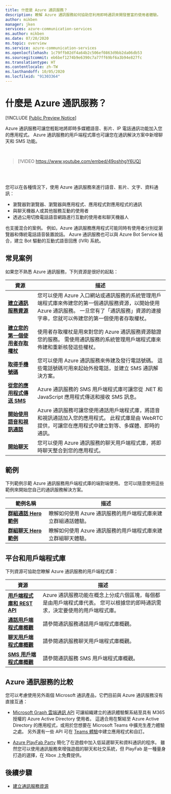 ```yaml
---
title: 什麼是 Azure 通訊服務？
description: 瞭解 Azure 通訊服務如何協助您利用即時通訊來開發豐富的使用者體驗。
author: mikben
manager: jken
services: azure-communication-services
ms.author: mikben
ms.date: 07/20/2020
ms.topic: overview
ms.service: azure-communication-services
ms.openlocfilehash: 1c79ffb02df4a64b2c506ef0863d9bb2da06db53
ms.sourcegitcommit: eb6bef1274b9e6390c7a77ff69bf6a3b94e827fc
ms.translationtype: HT
ms.contentlocale: zh-TW
ms.lasthandoff: 10/05/2020
ms.locfileid: "91303364"
---
```

# <a name="what-is-azure-communication-services"></a>什麼是 Azure 通訊服務？

[!INCLUDE [Public Preview Notice](./includes/public-preview-include.md)]

Azure 通訊服務可讓您輕鬆地將即時多媒體語音、影片、IP 電話通訊功能加入您的應用程式。 Azure 通訊服務的用戶端程式庫也可讓您在通訊解決方案中新增聊天和 SMS 功能。

<br>

> [!VIDEO https://www.youtube.com/embed/49oshhgY6UQ]

<br>
<br>

您可以在各種情況下，使用 Azure 通訊服務來進行語音、影片、文字、資料通訊：

- 瀏覽器對瀏覽器、瀏覽器與應用程式、應用程式對應用程式的通訊
- 與聊天機器人或其他服務互動的使用者
- 透過公用切換電話語音網路進行互動的使用者和聊天機器人

也支援混合的案例。 例如，Azure 通訊服務應用程式可能同時有使用者分別從瀏覽器和傳統電話語音裝置說話。 Azure 通訊服務也可以與 Azure Bot Service 結合，建立 Bot 驅動的互動式語音回應 (IVR) 系統。

## <a name="common-scenarios"></a>常見案例

如果您不熟悉 Azure 通訊服務，下列資源是很好的起點：
<br>

| 資源                               |描述                           |
|---                                    |---                                   |
|**[建立通訊服務資源](./quickstarts/create-communication-resource.md)**|您可以使用 Azure 入口網站或通訊服務的系統管理用戶端程式庫來佈建您的第一個通訊服務資源，以開始使用 Azure 通訊服務。 一旦您有了「通訊服務」資源的連接字串，您就可以佈建您的第一個使用者存取權杖。|
|**[建立您的第一個使用者存取權杖](./quickstarts/access-tokens.md)**|使用者存取權杖是用來對您的 Azure 通訊服務資源驗證您的服務。 需使用通訊服務的系統管理用戶端程式庫來佈建和重新核發這些權杖。|
|**[取得手機號碼](./quickstarts/telephony-sms/get-phone-number.md)**|您可以使用 Azure 通訊服務來佈建及發行電話號碼。 這些電話號碼可用來起始外撥電話，並建立 SMS 通訊解決方案。|
|**[從您的應用程式傳送 SMS](./quickstarts/telephony-sms/send.md)**|Azure 通訊服務的 SMS 用戶端程式庫可讓您從 .NET 和 JavaScript 應用程式傳送和接收 SMS 訊息。|
|**[開始使用語音和視訊通話](./quickstarts/voice-video-calling/getting-started-with-calling.md)**| Azure 通訊服務可讓您使用通話用戶端程式庫，將語音和視訊通話加入您的應用程式。 此程式庫是由 WebRTC 提供，可讓您在應用程式中建立對等、多媒體、即時的通訊。|
|**[開始聊天](./quickstarts/chat/get-started.md)**|您可以使用 Azure 通訊服務的聊天用戶端程式庫，將即時聊天整合到您的應用程式。|


## <a name="samples"></a>範例

下列範例示範 Azure 通訊服務用戶端程式庫的端對端使用。 您可以隨意使用這些範例來開始您自己的通訊服務解決方案。
<br>

| 範例名稱                               | 描述                           |
|---                                    |---                                   |
|**[群組通話 Hero 範例](./samples/calling-hero-sample.md)**|瞭解如何使用 Azure 通訊服務的用戶端程式庫來建立群組通話體驗。|
|**[群組聊天 Hero 範例](./samples/chat-hero-sample.md)**|瞭解如何使用 Azure 通訊服務的用戶端程式庫來建立群組聊天體驗。|


## <a name="platforms-and-client-libraries"></a>平台和用戶端程式庫

下列資源可協助您瞭解 Azure 通訊服務的用戶端程式庫：

| 資源                               | 描述                           |
|---                                    |---                                   |
|**[用戶端程式庫和 REST API](./concepts/sdk-options.md)**|Azure 通訊服務功能在概念上分成六個區塊，每個都是由用戶端程式庫代表。 您可以根據您的即時通訊需求，決定要使用的用戶端程式庫。|
|**[通話用戶端程式庫概觀](./concepts/voice-video-calling/calling-sdk-features.md)**|請參閱通訊服務通話用戶端程式庫概觀。|
|**[聊天用戶端程式庫概觀](./concepts/chat/sdk-features.md)**|請參閱通訊服務聊天用戶端程式庫概觀。|
|**[SMS 用戶端程式庫概觀](./concepts/telephony-sms/sdk-features.md)**|請參閱通訊服務 SMS 用戶端程式庫概觀。|

## <a name="compare-azure-communication-services"></a>Azure 通訊服務的比較

您可以考慮使用另外兩個 Microsoft 通訊產品，它們目前與 Azure 通訊服務沒有直接互通：

 - [Microsoft Graph 雲端通訊 API](https://docs.microsoft.com/graph/cloud-communications-concept-overview) 可讓組織建立的通訊體驗繫系結至具有 M365 授權的 Azure Active Directory 使用者。 這適合用在繫結至 Azure Active Directory 的應用程式，或用於您想要在 Microsoft Teams 中擴充生產力體驗之處。 另外還有一些 API 可在 [Teams 體驗](https://docs.microsoft.com/microsoftteams/platform/?view=msteams-client-js-latest&preserve-view=true)中建立應用程式和自訂。

 - [Azure PlayFab Party](https://docs.microsoft.com/gaming/playfab/features/multiplayer/networking/) 簡化了在遊戲中加入低延遲聊天和資料通訊的程序。 雖然您可以使用通訊服務來增強遊戲的聊天和社交系統，但 PlayFab 是一種量身打造的選擇，在 Xbox 上免費提供。


## <a name="next-steps"></a>後續步驟

 - [建立通訊服務資源](./quickstarts/create-communication-resource.md)
